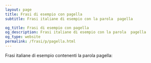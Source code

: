 ```yaml
---
layout: page
title: Frasi di esempio con pagella 
subtitle: Frasi italiane di esempio con la parola  pagella

og_title: Frasi di esempio con pagella 
og_description: Frasi italiane di esempio con la parola  pagella
og_type: website
permalink: /frasi/p/pagella.html
---
```


Frasi italiane di esempio contenenti la parola pagella:


